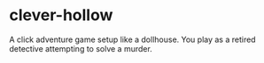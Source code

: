 # clever-hollow
A click adventure game setup like a dollhouse. You play as a retired detective attempting to solve a murder. 
